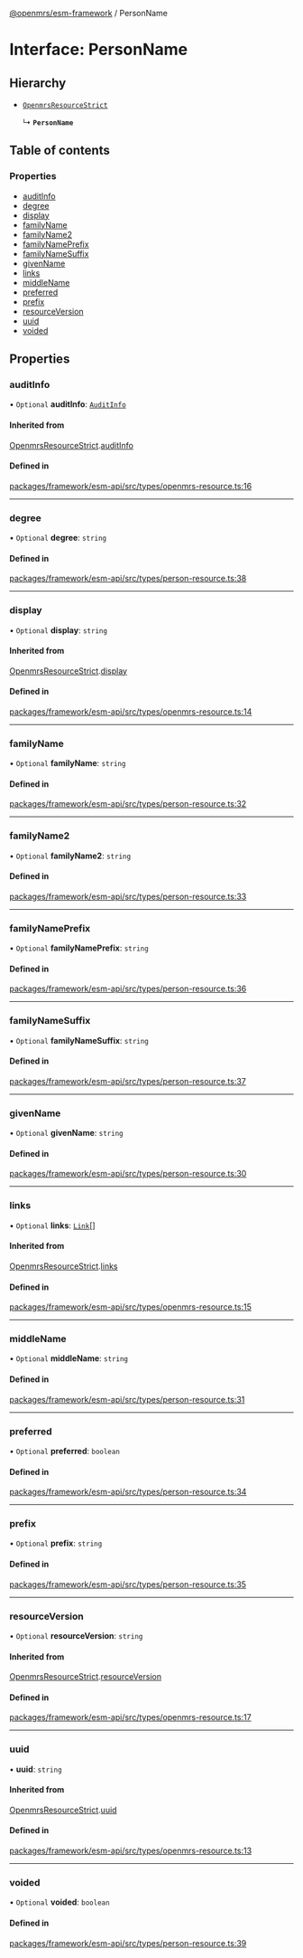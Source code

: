 [@openmrs/esm-framework](../API.md) / PersonName

# Interface: PersonName

## Hierarchy

- [`OpenmrsResourceStrict`](OpenmrsResourceStrict.md)

  ↳ **`PersonName`**

## Table of contents

### Properties

- [auditInfo](PersonName.md#auditinfo)
- [degree](PersonName.md#degree)
- [display](PersonName.md#display)
- [familyName](PersonName.md#familyname)
- [familyName2](PersonName.md#familyname2)
- [familyNamePrefix](PersonName.md#familynameprefix)
- [familyNameSuffix](PersonName.md#familynamesuffix)
- [givenName](PersonName.md#givenname)
- [links](PersonName.md#links)
- [middleName](PersonName.md#middlename)
- [preferred](PersonName.md#preferred)
- [prefix](PersonName.md#prefix)
- [resourceVersion](PersonName.md#resourceversion)
- [uuid](PersonName.md#uuid)
- [voided](PersonName.md#voided)

## Properties

### auditInfo

• `Optional` **auditInfo**: [`AuditInfo`](AuditInfo.md)

#### Inherited from

[OpenmrsResourceStrict](OpenmrsResourceStrict.md).[auditInfo](OpenmrsResourceStrict.md#auditinfo)

#### Defined in

[packages/framework/esm-api/src/types/openmrs-resource.ts:16](https://github.com/its-kios09/openmrs-esm-core/blob/main/packages/framework/esm-api/src/types/openmrs-resource.ts#L16)

___

### degree

• `Optional` **degree**: `string`

#### Defined in

[packages/framework/esm-api/src/types/person-resource.ts:38](https://github.com/its-kios09/openmrs-esm-core/blob/main/packages/framework/esm-api/src/types/person-resource.ts#L38)

___

### display

• `Optional` **display**: `string`

#### Inherited from

[OpenmrsResourceStrict](OpenmrsResourceStrict.md).[display](OpenmrsResourceStrict.md#display)

#### Defined in

[packages/framework/esm-api/src/types/openmrs-resource.ts:14](https://github.com/its-kios09/openmrs-esm-core/blob/main/packages/framework/esm-api/src/types/openmrs-resource.ts#L14)

___

### familyName

• `Optional` **familyName**: `string`

#### Defined in

[packages/framework/esm-api/src/types/person-resource.ts:32](https://github.com/its-kios09/openmrs-esm-core/blob/main/packages/framework/esm-api/src/types/person-resource.ts#L32)

___

### familyName2

• `Optional` **familyName2**: `string`

#### Defined in

[packages/framework/esm-api/src/types/person-resource.ts:33](https://github.com/its-kios09/openmrs-esm-core/blob/main/packages/framework/esm-api/src/types/person-resource.ts#L33)

___

### familyNamePrefix

• `Optional` **familyNamePrefix**: `string`

#### Defined in

[packages/framework/esm-api/src/types/person-resource.ts:36](https://github.com/its-kios09/openmrs-esm-core/blob/main/packages/framework/esm-api/src/types/person-resource.ts#L36)

___

### familyNameSuffix

• `Optional` **familyNameSuffix**: `string`

#### Defined in

[packages/framework/esm-api/src/types/person-resource.ts:37](https://github.com/its-kios09/openmrs-esm-core/blob/main/packages/framework/esm-api/src/types/person-resource.ts#L37)

___

### givenName

• `Optional` **givenName**: `string`

#### Defined in

[packages/framework/esm-api/src/types/person-resource.ts:30](https://github.com/its-kios09/openmrs-esm-core/blob/main/packages/framework/esm-api/src/types/person-resource.ts#L30)

___

### links

• `Optional` **links**: [`Link`](Link.md)[]

#### Inherited from

[OpenmrsResourceStrict](OpenmrsResourceStrict.md).[links](OpenmrsResourceStrict.md#links)

#### Defined in

[packages/framework/esm-api/src/types/openmrs-resource.ts:15](https://github.com/its-kios09/openmrs-esm-core/blob/main/packages/framework/esm-api/src/types/openmrs-resource.ts#L15)

___

### middleName

• `Optional` **middleName**: `string`

#### Defined in

[packages/framework/esm-api/src/types/person-resource.ts:31](https://github.com/its-kios09/openmrs-esm-core/blob/main/packages/framework/esm-api/src/types/person-resource.ts#L31)

___

### preferred

• `Optional` **preferred**: `boolean`

#### Defined in

[packages/framework/esm-api/src/types/person-resource.ts:34](https://github.com/its-kios09/openmrs-esm-core/blob/main/packages/framework/esm-api/src/types/person-resource.ts#L34)

___

### prefix

• `Optional` **prefix**: `string`

#### Defined in

[packages/framework/esm-api/src/types/person-resource.ts:35](https://github.com/its-kios09/openmrs-esm-core/blob/main/packages/framework/esm-api/src/types/person-resource.ts#L35)

___

### resourceVersion

• `Optional` **resourceVersion**: `string`

#### Inherited from

[OpenmrsResourceStrict](OpenmrsResourceStrict.md).[resourceVersion](OpenmrsResourceStrict.md#resourceversion)

#### Defined in

[packages/framework/esm-api/src/types/openmrs-resource.ts:17](https://github.com/its-kios09/openmrs-esm-core/blob/main/packages/framework/esm-api/src/types/openmrs-resource.ts#L17)

___

### uuid

• **uuid**: `string`

#### Inherited from

[OpenmrsResourceStrict](OpenmrsResourceStrict.md).[uuid](OpenmrsResourceStrict.md#uuid)

#### Defined in

[packages/framework/esm-api/src/types/openmrs-resource.ts:13](https://github.com/its-kios09/openmrs-esm-core/blob/main/packages/framework/esm-api/src/types/openmrs-resource.ts#L13)

___

### voided

• `Optional` **voided**: `boolean`

#### Defined in

[packages/framework/esm-api/src/types/person-resource.ts:39](https://github.com/its-kios09/openmrs-esm-core/blob/main/packages/framework/esm-api/src/types/person-resource.ts#L39)
